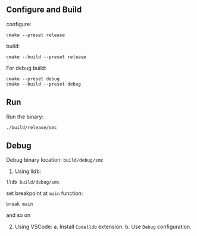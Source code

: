 

## Configure and Build

configure:
```
cmake --preset release
```

build:
```
cmake --build --preset release
```

For debug build:
```
cmake --preset debug
cmake --build --preset debug
```

## Run
Run the binary:
```
./build/release/smc
```

## Debug
Debug binary location: `build/debug/smc`

1. Using lldb:
```
lldb build/debug/smc
```

set breakpoint at `main` function:
```
break main
```
and so on

2. Using VSCode:
    a. Install `Codelldb` extension.
    b.  Use `Debug` configuration.
